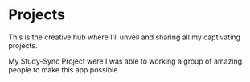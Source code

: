 # Projects

This is the creative hub where I'll unveil and sharing all my captivating projects.

My Study-Sync Project were I was able to working a group of amazing people to make this app possible 


